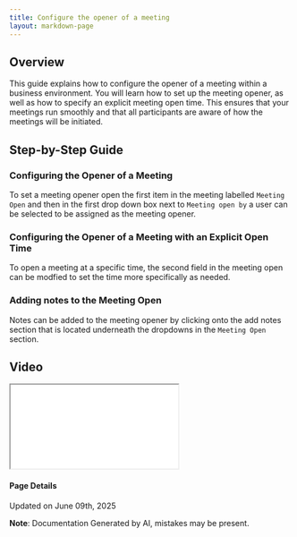 ```yaml
---
title: Configure the opener of a meeting
layout: markdown-page
---
```

## Overview

This guide explains how to configure the opener of a meeting within a business environment. You will learn how to set up the meeting opener, as well as how to specify an explicit meeting open time. This ensures that your meetings run smoothly and that all participants are aware of how the meetings will be initiated.

## Step-by-Step Guide

### Configuring the Opener of a Meeting
To set a meeting opener open the first item in the meeting labelled `Meeting Open` and then in the first drop down box next to `Meeting open by` a user can be selected to be assigned as the meeting opener.

### Configuring the Opener of a Meeting with an Explicit Open Time
To open a meeting at a specific time, the second field in the meeting open can be modfied to set the time more specifically as needed.

### Adding notes to the Meeting Open
Notes can be added to the meeting opener by clicking onto the add notes section that is located underneath the dropdowns in the `Meeting Open` section.

## Video 
<div class="container my-5">
	<div class="embed-responsive embed-responsive-16by9">
		<iframe class="embed-responsive-item" src="..\media\meetings\configure_the_opener_of_a_meeting\Configure_the_opener_of_a_meeting.webm" allowfullscreen></iframe>
	</div>
</div>

#### Page Details
Updated on June 09th, 2025

**Note**: Documentation Generated by AI, mistakes may be present.